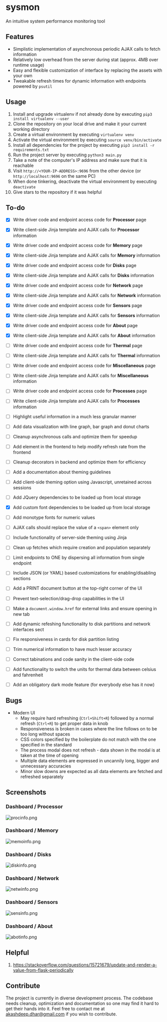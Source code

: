 # sysmon
An intuitive system performance monitoring tool

## Features
- Simplistic implementation of asynchronous periodic AJAX calls to fetch information
- Relatively low overhead from the server during stat (approx. 4MB over runtime usage)
- Easy and flexible customization of interface by replacing the assets with your own
- Tweakable refresh times for dynamic information with endpoints powered by `psutil`

## Usage
1.  Install and upgrade virtualenv if not already done by executing `pip3 install virtualenv --user`
2.  Clone the repository on your local drive and make it your current working directory
3.  Create a virtual environment by executing `virtualenv venv`
4.  Activate the virtual environment by executing `source venv/bin/activate`
5.  Install all dependencies for the project by executing `pip3 install -r requirements.txt`
6.  Run the project server by executing `python3 main.py`
7.  Take a note of the computer's IP address and make sure that it is reachable
8.  Visit `http://<YOUR-IP-ADDRESS>:9696` from the other device (or `http://localhost:9696` on the same PC)
9.  When done tinkering, deactivate the virtual environment by executing `deactivate`
10. Give stars to the repository if it was helpful

## To-do
- [X] Write driver code and endpoint access code for **Processor** page
- [X] Write client-side Jinja template and AJAX calls for **Processor** information
- [X] Write driver code and endpoint access code for **Memory** page
- [X] Write client-side Jinja template and AJAX calls for **Memory** information
- [X] Write driver code and endpoint access code for **Disks** page
- [X] Write client-side Jinja template and AJAX calls for **Disks** information
- [X] Write driver code and endpoint access code for **Network** page
- [X] Write client-side Jinja template and AJAX calls for **Network** information
- [X] Write driver code and endpoint access code for **Sensors** page
- [X] Write client-side Jinja template and AJAX calls for **Sensors** information
- [X] Write driver code and endpoint access code for **About** page
- [X] Write client-side Jinja template and AJAX calls for **About** information
- [ ] Write driver code and endpoint access code for **Thermal** page
- [ ] Write client-side Jinja template and AJAX calls for **Thermal** information
- [ ] Write driver code and endpoint access code for **Miscellaneous** page
- [ ] Write client-side Jinja template and AJAX calls for **Miscellaneous** information
- [ ] Write driver code and endpoint access code for **Processes** page
- [ ] Write client-side Jinja template and AJAX calls for **Processes** information
- [ ] Highlight useful information in a much less granular manner
- [ ] Add data visualization with line graph, bar graph and donut charts
- [ ] Cleanup asynchronous calls and optimize them for speedup
- [ ] Add element in the frontend to help modify refresh rate from the frontend
- [ ] Cleanup decorators in backend and optimize them for efficiency
- [ ] Add a documentation about theming guidelines
- [ ] Add client-side theming option using Javascript, unretained across sessions
- [ ] Add JQuery dependencies to be loaded up from local storage
- [X] Add custom font dependencies to be loaded up from local storage
- [ ] Add monotype fonts for numeric values
- [ ] AJAX calls should replace the value of a `<span>` element only
- [ ] Include functionality of server-side theming using Jinja
- [ ] Clean up fetches which require creation and population separately
- [ ] Limit endpoints to ONE by dispersing all information from single endpoint
- [ ] Include JSON (or YAML) based customizations for enabling/disabling sections
- [ ] Add a PRINT document button at the top-right corner of the UI
- [ ] Prevent text-selection/drag-drop capabilities in the UI
- [ ] Make a `document.window.href` for external links and ensure opening in new tab
- [ ] Add dynamic refeshing functionality to disk partitions and network interfaces sect
- [ ] Fix responsiveness in cards for disk partition listing
- [ ] Trim numerical information to have much lesser accuracy
- [ ] Correct tabinations and code sanity in the client-side code
- [ ] Add functionality to switch the units for thermal data between celsius and fahrenheit
- [ ] Add an obligatory dark mode feature (for everybody else has it now)


## Bugs
- Modern UI
    - May require hard refreshing (`Ctrl+Shift+R`) followed by a normal refresh (`Ctrl+R`) to get proper data in knob
    - Responsiveness is broken in cases where the line follows on to be too long without spaces
    - CSS colors specified by the boilerplate do not match with the one specified in the standard
    - The process modal does not refresh - data shown in the modal is at taken at the time of opening
    - Multiple data elements are expressed in uncannily long, bigger and unnecessary accuracies
    - Minor slow downs are expected as all data elements are fetched and refreshed separately

## Screenshots

### Dashboard / Processor
![procinfo.png](pictures/procinfo.png)

### Dashboard / Memory
![memoinfo.png](pictures/memoinfo.png)

### Dashboard / Disks
![diskinfo.png](pictures/diskinfo.png)

### Dashboard / Network
![netwinfo.png](pictures/netwinfo.png)

### Dashboard / Sensors
![sensinfo.png](pictures/sensinfo.png)

### Dashboard / About
![abotinfo.png](pictures/abotinfo.png)

## Helpful
1. https://stackoverflow.com/questions/15721679/update-and-render-a-value-from-flask-periodically

## Contribute
The project is currently in diverse development process. The codebase needs cleanup, optimization and documentation so one may find it hard to get their hands into it. Feel free to contact me at akashdeep.dhar@gmail.com if you wish to contribute.
